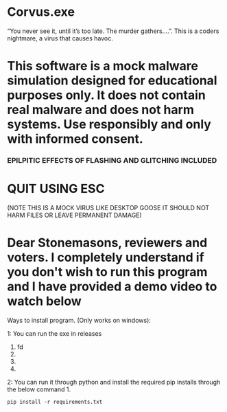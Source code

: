 # Corvus.exe
“You never see it, until it’s too late. The murder gathers....”.  This is a coders nightmare, a virus that causes havoc. 

#  This software is a mock malware simulation designed for educational purposes only. It does not contain real malware and does not harm systems. Use responsibly and only with informed consent.
### EPILPITIC EFFECTS OF FLASHING AND GLITCHING INCLUDED

# QUIT USING ESC 

(NOTE THIS IS A MOCK VIRUS LIKE DESKTOP GOOSE IT SHOULD NOT HARM FILES OR LEAVE PERMANENT DAMAGE)

# Dear Stonemasons, reviewers and voters. I completely understand if you don't wish to run this program and I have provided a demo video to watch below


Ways to install program. (Only works on windows):

1: You can run the exe in releases 
1. fd
2. 
3. 
4. 
2: You can run it through python and install the required pip installs through the below command
1. 
```
pip install -r requirements.txt
```